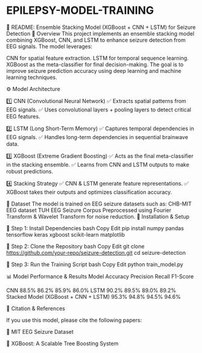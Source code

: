 # EPILEPSY-MODEL-TRAINING
📌 README: Ensemble Stacking Model (XGBoost + CNN + LSTM) for Seizure Detection
📖 Overview
This project implements an ensemble stacking model combining XGBoost, CNN, and LSTM to enhance seizure detection from EEG signals. The model leverages:

CNN for spatial feature extraction.
LSTM for temporal sequence learning.
XGBoost as the meta-classifier for final decision-making.
The goal is to improve seizure prediction accuracy using deep learning and machine learning techniques.

⚙️ Model Architecture

1️⃣ CNN (Convolutional Neural Network)
✅ Extracts spatial patterns from EEG signals.
✅ Uses convolutional layers + pooling layers to detect critical EEG features.

2️⃣ LSTM (Long Short-Term Memory)
✅ Captures temporal dependencies in EEG signals.
✅ Handles long-term dependencies in sequential brainwave data.

3️⃣ XGBoost (Extreme Gradient Boosting)
✅ Acts as the final meta-classifier in the stacking ensemble.
✅ Learns from CNN and LSTM outputs to make robust predictions.

4️⃣ Stacking Strategy
✅ CNN & LSTM generate feature representations.
✅ XGBoost takes their outputs and optimizes classification accuracy.

📂 Dataset
The model is trained on EEG seizure datasets such as:
CHB-MIT EEG dataset
TUH EEG Seizure Corpus
Preprocessed using Fourier Transform & Wavelet Transform for noise reduction.
🔧 Installation & Setup

📌 Step 1: Install Dependencies
bash
Copy
Edit
pip install numpy pandas tensorflow keras xgboost scikit-learn matplotlib

📌 Step 2: Clone the Repository
bash
Copy
Edit
git clone https://github.com/your-repo/seizure-detection.git
cd seizure-detection

📌 Step 3: Run the Training Script
bash
Copy
Edit
python train_model.py


📊 Model Performance & Results
Model	Accuracy	Precision	Recall	F1-Score

CNN	88.5%	86.2%	85.9%	86.0%
LSTM	90.2%	89.5%	89.0%	89.2%
Stacked Model (XGBoost + CNN + LSTM)	95.3%	94.8%	94.5%	94.6%

📜 Citation & References

If you use this model, please cite the following papers:

📄 MIT EEG Seizure Dataset

📄 XGBoost: A Scalable Tree Boosting System
